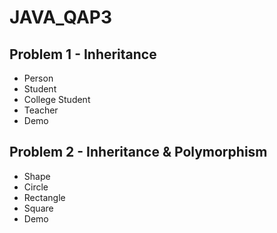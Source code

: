 # JAVA_QAP3

## Problem 1 - Inheritance

- Person
- Student
- College Student
- Teacher
- Demo

## Problem 2 - Inheritance & Polymorphism

- Shape
- Circle
- Rectangle
- Square
- Demo
